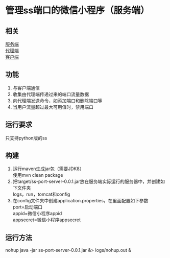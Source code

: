 # 管理ss端口的微信小程序（服务端）  
## 相关  
[服务端](https://github.com/hpq86zllw/ss-port-server)  
[代理端](https://github.com/hpq86zllw/ss-port-agent)  
[客户端](https://github.com/hpq86zllw/ss-port-client)  
## 功能  
1. 与客户端通信    
2. 收集由代理端传递过来的端口流量数据  
3. 向代理端发送命令，如添加端口和删除端口等  
4. 当用户流量超过最大可用值时，禁用端口  
## 运行要求  
只支持python版的ss  
## 构建  
1. 运行maven生成jar包（需要JDK8）  
使用mvn clean package  
2. 把target/ss-port-server-0.0.1.jar放在服务端实际运行的服务器中，并创建如下文件夹  
logs，run，tomcat和config  
3. 在config文件夹中创建application.properties，在里面配置如下参数  
port=启动端口  
appid=微信小程序appid  
appsecret=微信小程序appsecret  
## 运行方法  
nohup java -jar ss-port-server-0.0.1.jar &> logs/nohup.out &  